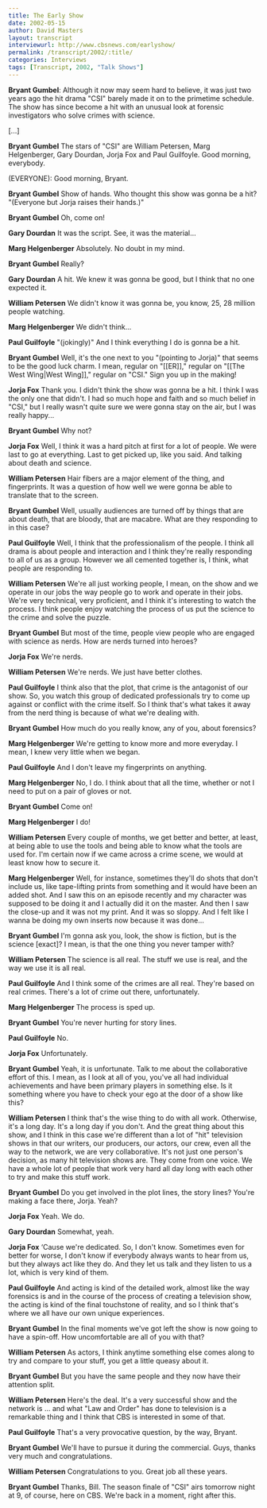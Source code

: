 ```yaml
---
title: The Early Show
date: 2002-05-15
author: David Masters
layout: transcript
interviewurl: http://www.cbsnews.com/earlyshow/  
permalink: /transcript/2002/:title/
categories: Interviews
tags: [Transcript, 2002, "Talk Shows"]
---
```


**Bryant Gumbel**: Although it now may seem hard to believe, it was just two years ago the hit drama "CSI" barely made it on to the primetime schedule. The show has since become a hit with an unusual look at forensic investigators who solve crimes with science.

[...]

**Bryant Gumbel** The stars of "CSI" are William Petersen, Marg Helgenberger, Gary Dourdan, Jorja Fox and Paul Guilfoyle. Good morning, everybody.

(EVERYONE): Good morning, Bryant.

**Bryant Gumbel** Show of hands. Who thought this show was gonna be a hit? "(Everyone but Jorja raises their hands.)"

**Bryant Gumbel** Oh, come on!

**Gary Dourdan** It was the script. See, it was the material...

**Marg Helgenberger** Absolutely. No doubt in my mind.

**Bryant Gumbel** Really?

**Gary Dourdan** A hit. We knew it was gonna be good, but I think that no one expected it.

**William Petersen** We didn't know it was gonna be, you know, 25, 28 million people watching.

**Marg Helgenberger** We didn't think...

**Paul Guilfoyle** "(jokingly)" And I think everything I do is gonna be a hit.

**Bryant Gumbel** Well, it's the one next to you "(pointing to Jorja)" that seems to be the good luck charm. I mean, regular on "[[ER]]," regular on "[[The West Wing|West Wing]]," regular on "CSI." Sign you up in the making!

**Jorja Fox** Thank you. I didn't think the show was gonna be a hit. I think I was the only one that didn't. I had so much hope and faith and so much belief in "CSI," but I really wasn't quite sure we were gonna stay on the air, but I was really happy...

**Bryant Gumbel** Why not?

**Jorja Fox** Well, I think it was a hard pitch at first for a lot of people. We were last to go at everything. Last to get picked up, like you said. And talking about death and science.

**William Petersen** Hair fibers are a major element of the thing, and fingerprints. It was a question of how well we were gonna be able to translate that to the screen.

**Bryant Gumbel** Well, usually audiences are turned off by things that are about death, that are bloody, that are macabre. What are they responding to in this case?

**Paul Guilfoyle** Well, I think that the professionalism of the people. I think all drama is about people and interaction and I think they're really responding to all of us as a group. However we all cemented together is, I think, what people are responding to.

**William Petersen** We're all just working people, I mean, on the show and we operate in our jobs the way people go to work and operate in their jobs. We're very technical, very proficient, and I think it's interesting to watch the process. I think people enjoy watching the process of us put the science to the crime and solve the puzzle.

**Bryant Gumbel** But most of the time, people view people who are engaged with science as nerds. How are nerds turned into heroes?

**Jorja Fox** We're nerds.

**William Petersen** We're nerds. We just have better clothes.

**Paul Guilfoyle** I think also that the plot, that crime is the antagonist of our show. So, you watch this group of dedicated professionals try to come up against or conflict with the crime itself. So I think that's what takes it away from the nerd thing is because of what we're dealing with.

**Bryant Gumbel** How much do you really know, any of you, about forensics?

**Marg Helgenberger** We're getting to know more and more everyday. I mean, I knew very little when we began.

**Paul Guilfoyle** And I don't leave my fingerprints on anything.

**Marg Helgenberger** No, I do. I think about that all the time, whether or not I need to put on a pair of gloves or not.

**Bryant Gumbel** Come on!

**Marg Helgenberger** I do!

**William Petersen** Every couple of months, we get better and better, at least, at being able to use the tools and being able to know what the tools are used for. I'm certain now if we came across a crime scene, we would at least know how to secure it.

**Marg Helgenberger** Well, for instance, sometimes they'll do shots that don't include us, like tape-lifting prints from something and it would have been an added shot. And I saw this on an episode recently and my character was supposed to be doing it and I actually did it on the master. And then I saw the close-up and it was not my print. And it was so sloppy. And I felt like I wanna be doing my own inserts now because it was done...

**Bryant Gumbel** I'm gonna ask you, look, the show is fiction, but is the science [exact]? I mean, is that the one thing you never tamper with?

**William Petersen** The science is all real. The stuff we use is real, and the way we use it is all real.

**Paul Guilfoyle** And I think some of the crimes are all real. They're based on real crimes. There's a lot of crime out there, unfortunately.

**Marg Helgenberger** The process is sped up.

**Bryant Gumbel** You're never hurting for story lines.

**Paul Guilfoyle** No.

**Jorja Fox** Unfortunately.

**Bryant Gumbel** Yeah, it is unfortunate. Talk to me about the collaborative effort of this. I mean, as I look at all of you, you've all had individual achievements and have been primary players in something else. Is it something where you have to check your ego at the door of a show like this?

**William Petersen** I think that's the wise thing to do with all work. Otherwise, it's a long day. It's a long day if you don't. And the great thing about this show, and I think in this case we're different than a lot of "hit" television shows in that our writers, our producers, our actors, our crew, even all the way to the network, we are very collaborative. It's not just one person's decision, as many hit television shows are. They come from one voice. We have a whole lot of people that work very hard all day long with each other to try and make this stuff work.

**Bryant Gumbel** Do you get involved in the plot lines, the story lines? You're making a face there, Jorja. Yeah?

**Jorja Fox** Yeah. We do.

**Gary Dourdan** Somewhat, yeah.

**Jorja Fox** &#8216;Cause we're dedicated. So, I don't know. Sometimes even for better for worse, I don't know if everybody always wants to hear from us, but they always act like they do. And they let us talk and they listen to us a lot, which is very kind of them.

**Paul Guilfoyle** And acting is kind of the detailed work, almost like the way forensics is and in the course of the process of creating a television show, the acting is kind of the final touchstone of reality, and so I think that's where we all have our own unique experiences.

**Bryant Gumbel** In the final moments we've got left the show is now going to have a spin-off. How uncomfortable are all of you with that?

**William Petersen** As actors, I think anytime something else comes along to try and compare to your stuff, you get a little queasy about it.

**Bryant Gumbel** But you have the same people and they now have their attention split.

**William Petersen** Here's the deal. It's a very successful show and the network is ... and what "Law and Order" has done to television is a remarkable thing and I think that CBS is interested in some of that.

**Paul Guilfoyle** That's a very provocative question, by the way, Bryant.

**Bryant Gumbel** We'll have to pursue it during the commercial. Guys, thanks very much and congratulations.

**William Petersen** Congratulations to you. Great job all these years.

**Bryant Gumbel** Thanks, Bill. The season finale of "CSI" airs tomorrow night at 9, of course, here on CBS. We're back in a moment, right after this. 